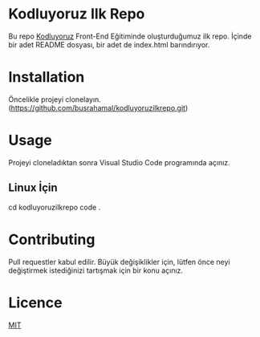 # Kodluyoruz Ilk Repo
Bu repo [Kodluyoruz](kodluyoruz.org) Front-End Eğitiminde oluşturduğumuz ilk repo. İçinde bir adet README dosyası, bir adet de index.html barındırıyor. 

# Installation 
Öncelikle projeyi clonelayın. (https://github.com/busrahamal/kodluyoruzilkrepo.git)

# Usage
Projeyi cloneladıktan sonra Visual Studio Code programında açınız.

## Linux İçin 
cd kodluyoruzilkrepo
code .

# Contributing 
Pull requestler kabul edilir. Büyük değişiklikler için, lütfen önce neyi değiştirmek istediğinizi tartışmak için bir konu açınız. 

# Licence
[MIT](https://choosealicense.com/licenses/mit/) 